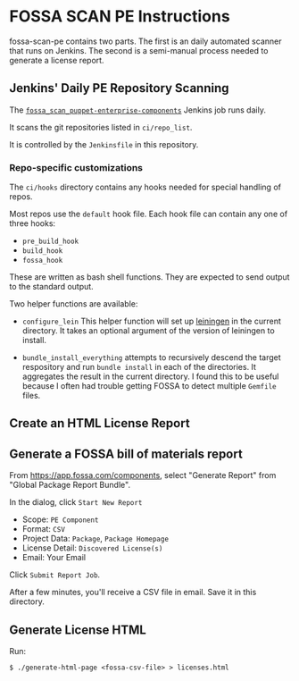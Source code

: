 # FOSSA SCAN PE Instructions #

fossa-scan-pe contains two parts. The first is an daily automated scanner that runs on Jenkins.
The second is a semi-manual process needed to generate a license report.

## Jenkins' Daily PE Repository Scanning ##

The [`fossa_scan_puppet-enterprise-components`](https://cinext-jenkinsmaster-pipeline-prod-1.delivery.puppetlabs.net/view/fossa/job/fossa_scan_puppet-enterprise-components/) Jenkins job runs daily.

It scans the git repositories listed in `ci/repo_list`.

It is controlled by the `Jenkinsfile` in this repository.

### Repo-specific customizations  ###

The `ci/hooks` directory contains any hooks needed for special handling of repos.

Most repos use the `default` hook file. Each hook file can contain any one of three hooks:

  * `pre_build_hook`
  * `build_hook`
  * `fossa_hook`

These are written as bash shell functions. They are expected to send output to the standard
output.

Two helper functions are available:

  * `configure_lein` This helper function will set up [leiningen](https://leiningen.org) in the
  current directory. It takes an optional argument of the version of leiningen to install.

  * `bundle_install_everything` attempts to recursively descend the target respository and
  run `bundle install` in each of the directories. It aggregates the result in the current
  directory. I found this to be useful because I often had trouble getting FOSSA
  to detect multiple `Gemfile` files.

## Create an HTML License Report ##

## Generate a FOSSA bill of materials report ##

From https://app.fossa.com/components, select "Generate Report" from "Global Package Report Bundle".

In the dialog, click `Start New Report`

  * Scope: `PE Component`
  * Format: `CSV`
  * Project Data: `Package`, `Package Homepage`
  * License Detail: `Discovered License(s)`
  * Email: Your Email

Click `Submit Report Job`.

After a few minutes, you'll receive a CSV file in email. Save it in this directory.

## Generate License HTML ##

Run:

    $ ./generate-html-page <fossa-csv-file> > licenses.html
